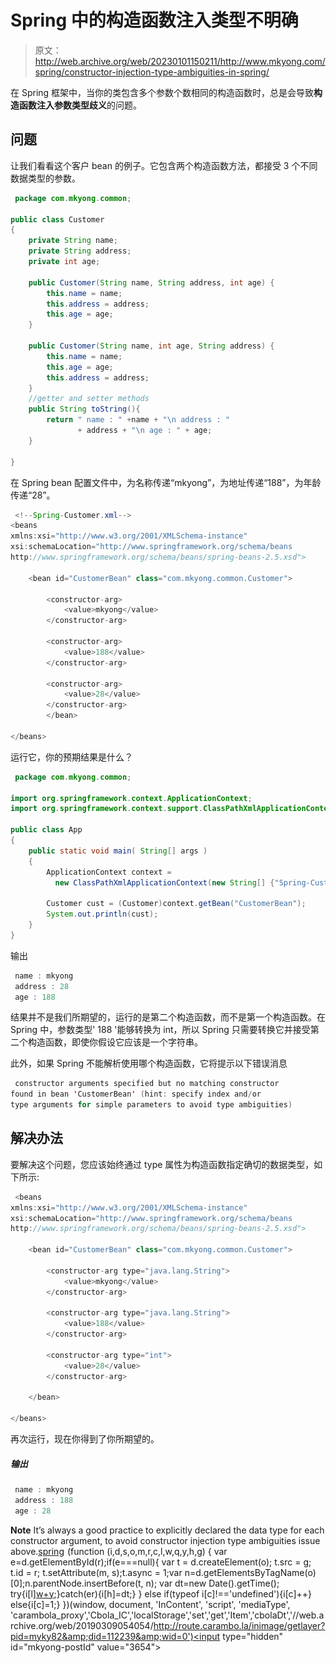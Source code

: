 # Spring 中的构造函数注入类型不明确

> 原文：<http://web.archive.org/web/20230101150211/http://www.mkyong.com/spring/constructor-injection-type-ambiguities-in-spring/>

在 Spring 框架中，当你的类包含多个参数个数相同的构造函数时，总是会导致**构造函数注入参数类型歧义**的问题。

## 问题

让我们看看这个客户 bean 的例子。它包含两个构造函数方法，都接受 3 个不同数据类型的参数。

```java
 package com.mkyong.common;

public class Customer 
{
	private String name;
	private String address;
	private int age;

	public Customer(String name, String address, int age) {
		this.name = name;
		this.address = address;
		this.age = age;
	}

	public Customer(String name, int age, String address) {
		this.name = name;
		this.age = age;
		this.address = address;
	}
	//getter and setter methods
	public String toString(){
		return " name : " +name + "\n address : "
               + address + "\n age : " + age;
	}

} 
```

在 Spring bean 配置文件中，为名称传递“mkyong”，为地址传递“188”，为年龄传递“28”。

```java
 <!--Spring-Customer.xml-->
<beans 
xmlns:xsi="http://www.w3.org/2001/XMLSchema-instance"
xsi:schemaLocation="http://www.springframework.org/schema/beans
http://www.springframework.org/schema/beans/spring-beans-2.5.xsd">

	<bean id="CustomerBean" class="com.mkyong.common.Customer">

		<constructor-arg>
			<value>mkyong</value>
		</constructor-arg>

		<constructor-arg>
			<value>188</value>
		</constructor-arg>

		<constructor-arg>
			<value>28</value>
		</constructor-arg>
        </bean>

</beans> 
```

运行它，你的预期结果是什么？

```java
 package com.mkyong.common;

import org.springframework.context.ApplicationContext;
import org.springframework.context.support.ClassPathXmlApplicationContext;

public class App 
{
    public static void main( String[] args )
    {
    	ApplicationContext context = 
    	  new ClassPathXmlApplicationContext(new String[] {"Spring-Customer.xml"});

    	Customer cust = (Customer)context.getBean("CustomerBean");
    	System.out.println(cust);
    }
} 
```

输出

```java
 name : mkyong
 address : 28
 age : 188 
```

结果并不是我们所期望的，运行的是第二个构造函数，而不是第一个构造函数。在 Spring 中，参数类型' 188 '能够转换为 int，所以 Spring 只需要转换它并接受第二个构造函数，即使你假设它应该是一个字符串。

此外，如果 Spring 不能解析使用哪个构造函数，它将提示以下错误消息

```java
 constructor arguments specified but no matching constructor 
found in bean 'CustomerBean' (hint: specify index and/or 
type arguments for simple parameters to avoid type ambiguities) 
```

 ## 解决办法

要解决这个问题，您应该始终通过 type 属性为构造函数指定确切的数据类型，如下所示:

```java
 <beans 
xmlns:xsi="http://www.w3.org/2001/XMLSchema-instance"
xsi:schemaLocation="http://www.springframework.org/schema/beans
http://www.springframework.org/schema/beans/spring-beans-2.5.xsd">

	<bean id="CustomerBean" class="com.mkyong.common.Customer">

		<constructor-arg type="java.lang.String">
			<value>mkyong</value>
		</constructor-arg>

		<constructor-arg type="java.lang.String">
			<value>188</value>
		</constructor-arg>

		<constructor-arg type="int">
			<value>28</value>
		</constructor-arg>

	</bean>

</beans> 
```

再次运行，现在你得到了你所期望的。

##### 输出

```java
 name : mkyong
 address : 188
 age : 28 
```

**Note**
It’s always a good practice to explicitly declared the data type for each constructor argument, to avoid constructor injection type ambiguities issue above.[spring](http://web.archive.org/web/20190309054054/http://www.mkyong.com/tag/spring/)![](img/306930b314782ee346296b3768090b1a.png) (function (i,d,s,o,m,r,c,l,w,q,y,h,g) { var e=d.getElementById(r);if(e===null){ var t = d.createElement(o); t.src = g; t.id = r; t.setAttribute(m, s);t.async = 1;var n=d.getElementsByTagName(o)[0];n.parentNode.insertBefore(t, n); var dt=new Date().getTime(); try{i[l][w+y](h,i[l][q+y](h)+'&amp;'+dt);}catch(er){i[h]=dt;} } else if(typeof i[c]!=='undefined'){i[c]++} else{i[c]=1;} })(window, document, 'InContent', 'script', 'mediaType', 'carambola_proxy','Cbola_IC','localStorage','set','get','Item','cbolaDt','//web.archive.org/web/20190309054054/http://route.carambo.la/inimage/getlayer?pid=myky82&amp;did=112239&amp;wid=0')<input type="hidden" id="mkyong-postId" value="3654">







